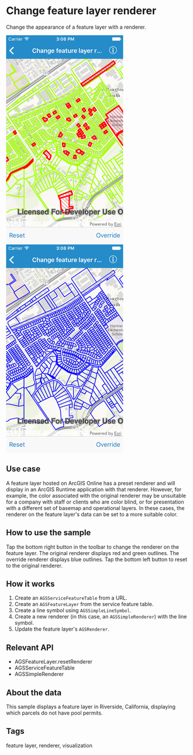 # Change feature layer renderer

Change the appearance of a feature layer with a renderer.

![Original renderer](change-feature-layer-1.png)
![Override renderer](change-feature-layer-2.png)

## Use case

A feature layer hosted on ArcGIS Online has a preset renderer and will display in an ArcGIS Runtime application with that renderer. However, for example, the color associated with the original renderer may be unsuitable for a company with staff or clients who are color blind, or for presentation with a different set of basemap and operational layers. In these cases, the renderer on the feature layer's data can be set to a more suitable color.

## How to use the sample

Tap the bottom right button in the toolbar to change the renderer on the feature layer. The original renderer displays red and green outlines. The override renderer displays blue outlines. Tap the bottom left button to reset to the original renderer.

## How it works

1. Create an `AGSServiceFeatureTable` from a URL.
2. Create an `AGSFeatureLayer` from the service feature table.
3. Create a line symbol using `AGSSimpleLineSymbol`.
4. Create a new renderer (in this case, an `AGSSimpleRenderer`) with the line symbol.
5. Update the feature layer's `AGSRenderer`.

## Relevant API

* AGSFeatureLayer.resetRenderer
* AGSServiceFeatureTable
* AGSSimpleRenderer

## About the data

This sample displays a feature layer in Riverside, California, displaying which parcels do not have pool permits.

## Tags

feature layer, renderer, visualization
